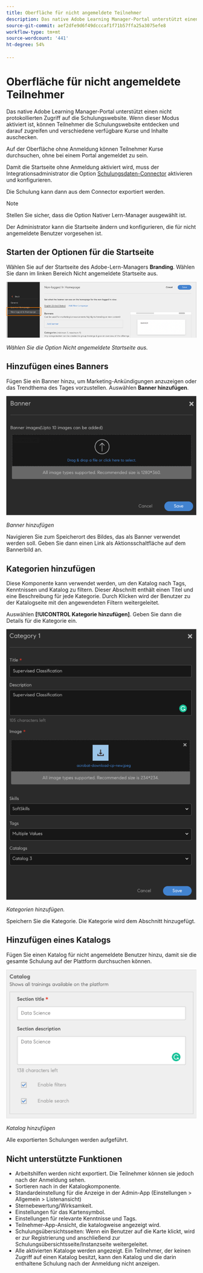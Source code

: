 ```yaml
---
title: Oberfläche für nicht angemeldete Teilnehmer
description: Das native Adobe Learning Manager-Portal unterstützt einen nicht protokollierten Zugriff auf die Schulungswebsite. Wenn dieser Modus aktiviert ist, können Teilnehmer die Schulungswebsite entdecken und darauf zugreifen und verschiedene verfügbare Kurse und Inhalte auschecken. Auf der Oberfläche ohne Anmeldung können Teilnehmer Kurse durchsuchen, ohne bei einem Portal angemeldet zu sein.
source-git-commit: aef2dfe9d6f49dcccaf1f71b57ffa25a3075efe8
workflow-type: tm+mt
source-wordcount: '441'
ht-degree: 54%

---
```


# Oberfläche für nicht angemeldete Teilnehmer

Das native Adobe Learning Manager-Portal unterstützt einen nicht protokollierten Zugriff auf die Schulungswebsite. Wenn dieser Modus aktiviert ist, können Teilnehmer die Schulungswebsite entdecken und darauf zugreifen und verschiedene verfügbare Kurse und Inhalte auschecken.

Auf der Oberfläche ohne Anmeldung können Teilnehmer Kurse durchsuchen, ohne bei einem Portal angemeldet zu sein.

Damit die Startseite ohne Anmeldung aktiviert wird, muss der Integrationsadministrator die Option [Schulungsdaten-Connector](/help/migrated/integration-admin/feature-summary/connectors.md#training-data-access) aktivieren und konfigurieren.

Die Schulung kann dann aus dem Connector exportiert werden.

>[!NOTE]
>
>Stellen Sie sicher, dass die Option Nativer Lern-Manager ausgewählt ist.

Der Administrator kann die Startseite ändern und konfigurieren, die für nicht angemeldete Benutzer vorgesehen ist.

## Starten der Optionen für die Startseite

Wählen Sie auf der Startseite des Adobe-Lern-Managers **Branding**. Wählen Sie dann im linken Bereich Nicht angemeldete Startseite aus.

![Startseitenoptionen](assets/non-logged-in-homepage.png)

*Wählen Sie die Option Nicht angemeldete Startseite aus.*

## Hinzufügen eines Banners

Fügen Sie ein Banner hinzu, um Marketing-Ankündigungen anzuzeigen oder das Trendthema des Tages vorzustellen. Auswählen **Banner hinzufügen**.

![Spruchband](assets/add-banner-image.png)

*Banner hinzufügen*

Navigieren Sie zum Speicherort des Bildes, das als Banner verwendet werden soll. Geben Sie dann einen Link als Aktionsschaltfläche auf dem Bannerbild an.

## Kategorien hinzufügen

Diese Komponente kann verwendet werden, um den Katalog nach Tags, Kenntnissen und Katalog zu filtern. Dieser Abschnitt enthält einen Titel und eine Beschreibung für jede Kategorie. Durch Klicken wird der Benutzer zu der Katalogseite mit den angewendeten Filtern weitergeleitet.

Auswählen **[!UICONTROL Kategorie hinzufügen]**. Geben Sie dann die Details für die Kategorie ein.

![Kategorie hinzufügen](assets/add-category.png)

*Kategorien hinzufügen.*

Speichern Sie die Kategorie. Die Kategorie wird dem Abschnitt hinzugefügt.

## Hinzufügen eines Katalogs

Fügen Sie einen Katalog für nicht angemeldete Benutzer hinzu, damit sie die gesamte Schulung auf der Plattform durchsuchen können.

![Katalog hinzufügen](assets/add-catalog.png)

*Katalog hinzufügen*

Alle exportierten Schulungen werden aufgeführt.

## Nicht unterstützte Funktionen

* Arbeitshilfen werden nicht exportiert. Die Teilnehmer können sie jedoch nach der Anmeldung sehen.
* Sortieren nach in der Katalogkomponente.
* Standardeinstellung für die Anzeige in der Admin-App (Einstellungen > Allgemein > Listenansicht)
* Sternebewertung/Wirksamkeit.
* Einstellungen für das Kartensymbol.
* Einstellungen für relevante Kenntnisse und Tags.
* Teilnehmer-App-Ansicht, die katalogweise angezeigt wird.
* Schulungsübersichtsseiten: Wenn ein Benutzer auf die Karte klickt, wird er zur Registrierung und anschließend zur Schulungsübersichtsseite/Instanzseite weitergeleitet.
* Alle aktivierten Kataloge werden angezeigt. Ein Teilnehmer, der keinen Zugriff auf einen Katalog besitzt, kann den Katalog und die darin enthaltene Schulung nach der Anmeldung nicht anzeigen.
